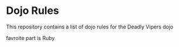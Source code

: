 Dojo Rules
==========


This repository contains a list of dojo rules for the Deadly Vipers dojo

favroite part is Ruby
